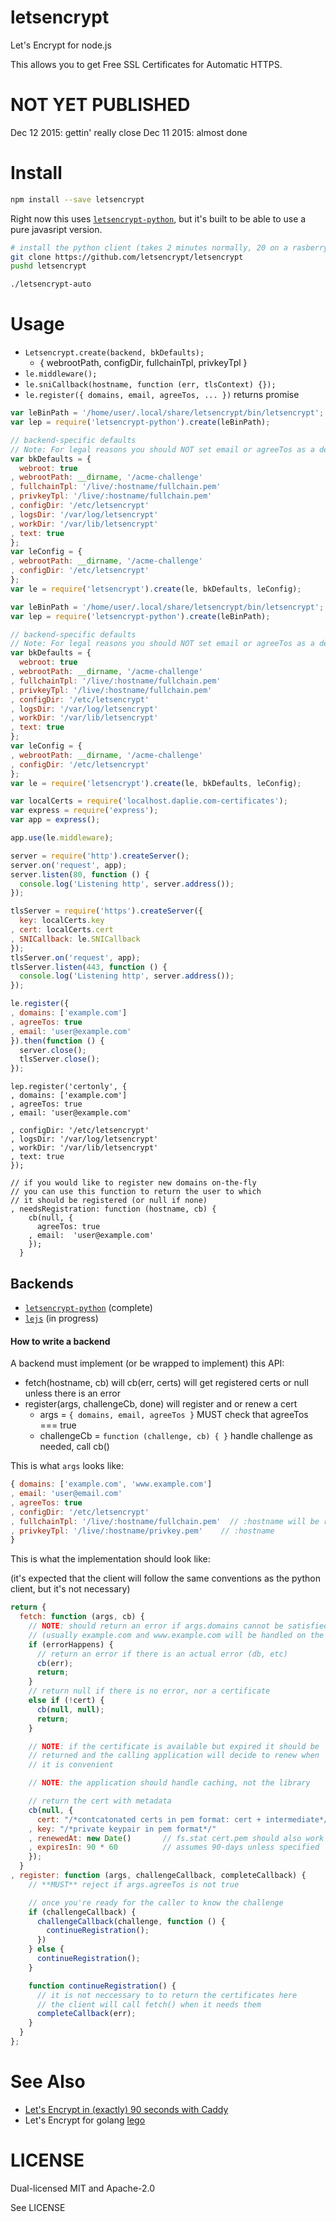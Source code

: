 letsencrypt
===========

Let's Encrypt for node.js

This allows you to get Free SSL Certificates for Automatic HTTPS.

NOT YET PUBLISHED
============

Dec 12 2015: gettin' really close
Dec 11 2015: almost done

Install
=======

```bash
npm install --save letsencrypt
```

Right now this uses [`letsencrypt-python`](https://github.com/Daplie/node-letsencrypt-python),
but it's built to be able to use a pure javasript version.

```bash
# install the python client (takes 2 minutes normally, 20 on a rasberry pi)
git clone https://github.com/letsencrypt/letsencrypt
pushd letsencrypt

./letsencrypt-auto
```

Usage
=====

* `Letsencrypt.create(backend, bkDefaults);`
  * { webrootPath, configDir, fullchainTpl, privkeyTpl }
* `le.middleware();`
* `le.sniCallback(hostname, function (err, tlsContext) {});`
* `le.register({ domains, email, agreeTos, ... })` returns promise
<!-- * `le.validate(args)` -->
<!-- * `le.fetch(args, cb)` -->

```javascript
var leBinPath = '/home/user/.local/share/letsencrypt/bin/letsencrypt';
var lep = require('letsencrypt-python').create(leBinPath);

// backend-specific defaults
// Note: For legal reasons you should NOT set email or agreeTos as a default
var bkDefaults = {
  webroot: true
, webrootPath: __dirname, '/acme-challenge'
, fullchainTpl: '/live/:hostname/fullchain.pem'
, privkeyTpl: '/live/:hostname/fullchain.pem'
, configDir: '/etc/letsencrypt'
, logsDir: '/var/log/letsencrypt'
, workDir: '/var/lib/letsencrypt'
, text: true
};
var leConfig = {
, webrootPath: __dirname, '/acme-challenge'
, configDir: '/etc/letsencrypt'
};
var le = require('letsencrypt').create(le, bkDefaults, leConfig);


```

```javascript
var leBinPath = '/home/user/.local/share/letsencrypt/bin/letsencrypt';
var lep = require('letsencrypt-python').create(leBinPath);

// backend-specific defaults
// Note: For legal reasons you should NOT set email or agreeTos as a default
var bkDefaults = {
  webroot: true
, webrootPath: __dirname, '/acme-challenge'
, fullchainTpl: '/live/:hostname/fullchain.pem'
, privkeyTpl: '/live/:hostname/fullchain.pem'
, configDir: '/etc/letsencrypt'
, logsDir: '/var/log/letsencrypt'
, workDir: '/var/lib/letsencrypt'
, text: true
};
var leConfig = {
, webrootPath: __dirname, '/acme-challenge'
, configDir: '/etc/letsencrypt'
};
var le = require('letsencrypt').create(le, bkDefaults, leConfig);

var localCerts = require('localhost.daplie.com-certificates');
var express = require('express');
var app = express();

app.use(le.middleware);

server = require('http').createServer();
server.on('request', app);
server.listen(80, function () {
  console.log('Listening http', server.address());
});

tlsServer = require('https').createServer({
  key: localCerts.key
, cert: localCerts.cert
, SNICallback: le.SNICallback
});
tlsServer.on('request', app);
tlsServer.listen(443, function () {
  console.log('Listening http', server.address());
});

le.register({
, domains: ['example.com']
, agreeTos: true
, email: 'user@example.com'
}).then(function () {
  server.close();
  tlsServer.close();
});
```

```
lep.register('certonly', {
, domains: ['example.com']
, agreeTos: true
, email: 'user@example.com'

, configDir: '/etc/letsencrypt'
, logsDir: '/var/log/letsencrypt'
, workDir: '/var/lib/letsencrypt'
, text: true
});
```

```
// if you would like to register new domains on-the-fly
// you can use this function to return the user to which
// it should be registered (or null if none)
, needsRegistration: function (hostname, cb) {
    cb(null, {
      agreeTos: true
    , email:  'user@example.com'
    });
  }
```

Backends
--------

* [`letsencrypt-python`](https://github.com/Daplie/node-letsencrypt-python) (complete)
* [`lejs`](https://github.com/Daplie/node-lejs) (in progress)

#### How to write a backend

A backend must implement (or be wrapped to implement) this API:

* fetch(hostname, cb) will cb(err, certs) will get registered certs or null unless there is an error
* register(args, challengeCb, done) will register and or renew a cert
  * args = `{ domains, email, agreeTos }` MUST check that agreeTos === true
  * challengeCb = `function (challenge, cb) { }` handle challenge as needed, call cb()

This is what `args` looks like:

```javascript
{ domains: ['example.com', 'www.example.com']
, email: 'user@email.com'
, agreeTos: true
, configDir: '/etc/letsencrypt'
, fullchainTpl: '/live/:hostname/fullchain.pem'  // :hostname will be replaced with the domainname
, privkeyTpl: '/live/:hostname/privkey.pem'    // :hostname
}
```

This is what the implementation should look like:

(it's expected that the client will follow the same conventions as
the python client, but it's not necessary)

```javascript
return {
  fetch: function (args, cb) {
    // NOTE: should return an error if args.domains cannot be satisfied with a single cert
    // (usually example.com and www.example.com will be handled on the same cert, for example)
    if (errorHappens) {
      // return an error if there is an actual error (db, etc)
      cb(err);
      return;
    }
    // return null if there is no error, nor a certificate
    else if (!cert) {
      cb(null, null);
      return;
    }

    // NOTE: if the certificate is available but expired it should be
    // returned and the calling application will decide to renew when
    // it is convenient

    // NOTE: the application should handle caching, not the library

    // return the cert with metadata
    cb(null, {
      cert: "/*contcatonated certs in pem format: cert + intermediate*/"
    , key: "/*private keypair in pem format*/"
    , renewedAt: new Date()       // fs.stat cert.pem should also work
    , expiresIn: 90 * 60          // assumes 90-days unless specified
    });
  }
, register: function (args, challengeCallback, completeCallback) {
    // **MUST** reject if args.agreeTos is not true

    // once you're ready for the caller to know the challenge
    if (challengeCallback) {
      challengeCallback(challenge, function () {
        continueRegistration();
      })
    } else {
      continueRegistration();
    }

    function continueRegistration() {
      // it is not neccessary to to return the certificates here
      // the client will call fetch() when it needs them
      completeCallback(err);
    }
  }
};
```

See Also
========

* [Let's Encrypt in (exactly) 90 seconds with Caddy](https://daplie.com/articles/lets-encrypt-in-literally-90-seconds/)
* Let's Encrypt for golang [lego](https://github.com/xenolf/lego)


LICENSE
=======

Dual-licensed MIT and Apache-2.0

See LICENSE
